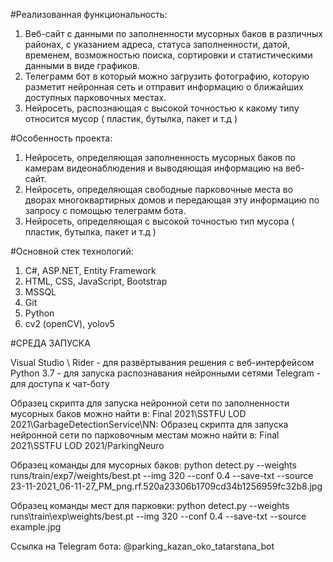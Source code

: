 #Реализованная функциональность:

1. Веб-сайт с данными по заполненности мусорных баков в различных районах, с указанием адреса, статуса заполненности, датой, временем, возможностью поиска, сортировки и статистическими данными в виде графиков.
2. Телеграмм бот в который можно загрузить фотографию, которую разметит нейронная сеть и отправит информацию о ближайших доступных парковочных местах.
3. Нейросеть, распознающая с высокой точностью к какому типу относится мусор ( пластик, бутылка, пакет и т.д )

#Особенность проекта:

1. Нейросеть, определяющая заполненность мусорных баков по камерам видеонаблюдения и выводяющая информацию на веб-сайт.
2. Нейросеть, определяющая свободные парковочные места во дворах многоквартирных домов и передающая эту информацию по запросу с помощью телеграмм бота.
3. Нейросеть, определяющая с высокой точностью тип мусора ( пластик, бутылка, пакет и т.д )

#Основной стек технологий:

1. C#, ASP.NET, Entity Framework
2. HTML, CSS, JavaScript, Bootstrap
3. MSSQL
4. Git
5. Python
6. cv2 (openCV), yolov5

#СРЕДА ЗАПУСКА

Visual Studio \ Rider - для развёртывания решения с веб-интерфейсом
Python 3.7 - для запуска распознавания нейронными сетями
Telegram - для доступа к чат-боту

Образец скрипта для запуска нейронной сети по заполненности мусорных баков можно найти в: Final 2021\SSTFU LOD 2021\GarbageDetectionService\NN: 
Образец скрипта для запуска нейронной сети по парковочным местам можно найти в: Final 2021\SSTFU LOD 2021/ParkingNeuro

Образец команды для мусорных баков:
python detect.py --weights runs/train/exp7/weights/best.pt --img 320 --conf 0.4 --save-txt --source 23-11-2021_06-11-27_PM_png.rf.520a23306b1709cd34b1256959fc32b8.jpg

Образец команды мест для парковки:
python detect.py --weights runs\train\exp\weights/best.pt --img 320 --conf 0.4 --save-txt --source example.jpg 

Ссылка на Telegram бота: @parking_kazan_oko_tatarstana_bot
